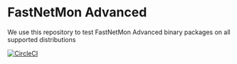 # FastNetMon Advanced
We use this repository to test FastNetMon Advanced binary packages on all supported distributions

[![CircleCI](https://circleci.com/gh/FastNetMon/fastnetmon-advanced-packages/tree/main.svg?style=svg)](https://circleci.com/gh/FastNetMon/fastnetmon-advanced-packages/tree/main) 
